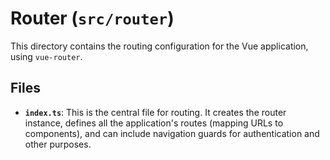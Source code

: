 # Router (`src/router`)

This directory contains the routing configuration for the Vue application, using `vue-router`.

## Files

-   **`index.ts`**: This is the central file for routing. It creates the router instance, defines all the application's routes (mapping URLs to components), and can include navigation guards for authentication and other purposes. 